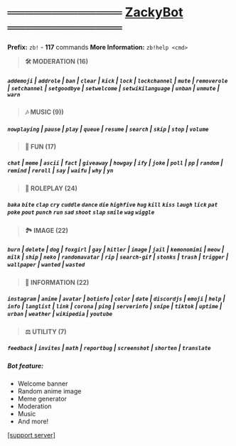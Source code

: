 # 

# ═════════════ [ZackyBot](https://discord.com/oauth2/authorize?client_id=738227434679304243&scope=bot&permissions=8) ═════════════

**Prefix:** `zb!` - **117** commands
**More Information:** `zb!help <cmd>`
>  **🛠️ MODERATION (16)**
##### `addemoji` | `addrole` | `ban` | `clear` | `kick` | `lock` | `lockchannel` | `mute` | `removerole` | `setchannel` | `setgoodbye` | `setwelcome` | `setwikilanguage` | `unban` | `unmute` | `warn`
> **🎶 MUSIC (9))**
##### `nowplaying` | `pause` | `play` | `queue` | `resume` | `search` | `skip` | `stop` | `volume`
> **🎈 FUN (17)**
##### `chat` | `meme` | `ascii` | `fact` | `giveaway` | `howgay` | `ify` | `joke` | `poll` | `pp` | `random` | `remind` | `reroll` | `say` | `waifu` | `why` | `yn`
> **🎎 ROLEPLAY (24)**
##### `baka` `bite` `clap` `cry` `cuddle` `dance` `die` `highfive` `hug` `kill` `kiss` `laugh` `lick` `pat` `poke` `pout` `punch` `run` `sad` `shoot` `slap` `smile` `wag` `wiggle`
> **🏞️ IMAGE (22)**
##### `burn` | `delete` | `dog` | `foxgirl` | `gay` | `hitler` | `image` | `jail` | `kemonomimi` | `meow` | `milk` | `ship` | `neko` | `randomavatar` | `rip` | `search-gif` | `stonks` | `trash` | `trigger` | `wallpaper` | `wanted` | `wasted`
> **📜 INFORMATION (22)**
##### `instagram` | `anime` | `avatar` | `botinfo` | `color` | `date` | `discordjs` | `emoji` | `help` | `info` | `langlist` | `link` | `corona` | `ping` | `serverinfo` | `snipe` | `tiktok` | `uptime` | `urban` | `weather` | `wikipedia` | `youtube`
> **⚖️ UTILITY (7)**
##### `feedback` | `invites` | `math` | `reportbug` | `screenshot` | `shorten` | `translate`
##### **Bot feature:**
- Welcome banner
- Random anime image
- Meme generator
- Moderation
- Music 
- And more!

[[support server]](https://discord.gg/ZDRc4cCDDn) 
</a>

